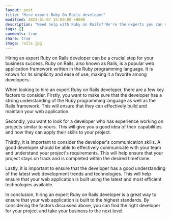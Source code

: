 ```yaml
---
layout: post
title: "Hire expert Ruby On Rails developer"
modified: 2023-01-07 15:00:00 +0000
description: "Need help with Ruby on Rails? We're the experts you can rely on. Contact us today to solve your tech issues quickly and efficiently."
tags: []
comments: true
share: true
image: rails.jpg
---
```


Hiring an expert Ruby on Rails developer can be a crucial step for your business success. Ruby on Rails, also known as Rails, is a popular web application framework written in the Ruby programming language. It is known for its simplicity and ease of use, making it a favorite among developers.


When looking to hire an expert Ruby on Rails developer, there are a few key factors to consider. Firstly, you want to make sure that the developer has a strong understanding of the Ruby programming language as well as the Rails framework. This will ensure that they can effectively build and maintain your web application.


Secondly, you want to look for a developer who has experience working on projects similar to yours. This will give you a good idea of their capabilities and how they can apply their skills to your project.


Thirdly, it is important to consider the developer's communication skills. A good developer should be able to effectively communicate with your team and understand your project's requirements. This will help ensure that your project stays on track and is completed within the desired timeframe.


Lastly, it is important to ensure that the developer has a good understanding of the latest web development trends and technologies. This will help ensure that your web application is built using the latest and most efficient technologies available.


In conclusion, hiring an expert Ruby on Rails developer is a great way to ensure that your web application is built to the highest standards. By considering the factors discussed above, you can find the right developer for your project and take your business to the next level.

